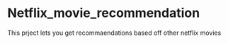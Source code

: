 # Netflix_movie_recommendation
This prject lets you get recommaendations based off other netflix movies 
